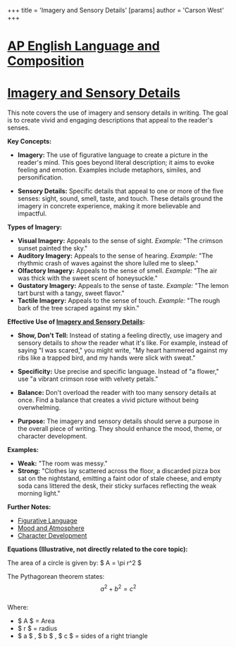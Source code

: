 +++
 title = 'Imagery and Sensory Details'
[params]
	author = 'Carson West'
+++
# [AP English Language and Composition](./../ap-english-language-and-composition/)
# [Imagery and Sensory Details](./../imagery-and-sensory-details/)

This note covers the use of imagery and sensory details in writing.  The goal is to create vivid and engaging descriptions that appeal to the reader's senses.

**Key Concepts:**

* **Imagery:**  The use of figurative language to create a picture in the reader's mind. This goes beyond literal description; it aims to evoke feeling and emotion.  Examples include metaphors, similes, and personification.

* **Sensory Details:**  Specific details that appeal to one or more of the five senses: sight, sound, smell, taste, and touch.  These details ground the imagery in concrete experience, making it more believable and impactful.


**Types of Imagery:**

* **Visual Imagery:**  Appeals to the sense of sight.  *Example:* "The crimson sunset painted the sky."
* **Auditory Imagery:** Appeals to the sense of hearing. *Example:* "The rhythmic crash of waves against the shore lulled me to sleep."
* **Olfactory Imagery:** Appeals to the sense of smell. *Example:* "The air was thick with the sweet scent of honeysuckle."
* **Gustatory Imagery:** Appeals to the sense of taste. *Example:* "The lemon tart burst with a tangy, sweet flavor."
* **Tactile Imagery:** Appeals to the sense of touch. *Example:* "The rough bark of the tree scraped against my skin."


**Effective Use of [Imagery and Sensory Details](./../imagery-and-sensory-details/):**

* **Show, Don't Tell:** Instead of stating a feeling directly, use imagery and sensory details to *show* the reader what it's like.  For example, instead of saying "I was scared," you might write, "My heart hammered against my ribs like a trapped bird, and my hands were slick with sweat."

* **Specificity:** Use precise and specific language. Instead of "a flower," use "a vibrant crimson rose with velvety petals."

* **Balance:**  Don't overload the reader with too many sensory details at once. Find a balance that creates a vivid picture without being overwhelming.

* **Purpose:** The imagery and sensory details should serve a purpose in the overall piece of writing. They should enhance the mood, theme, or character development.


**Examples:**

* **Weak:**  "The room was messy."
* **Strong:** "Clothes lay scattered across the floor, a discarded pizza box sat on the nightstand, emitting a faint odor of stale cheese, and empty soda cans littered the desk, their sticky surfaces reflecting the weak morning light."


**Further Notes:**

* [Figurative Language](./../figurative-language/)
* [Mood and Atmosphere](./../mood-and-atmosphere/)
* [Character Development](./../character-development/)


**Equations (Illustrative, not directly related to the core topic):**

The area of a circle is given by:   $ A = \pi r^2 $ 

The Pythagorean theorem states:   $$ a^2 + b^2 = c^2 $$  
Where:

*  $ A $  = Area
*  $ r $  = radius
*  $ a $ ,  $ b $ ,  $ c $  = sides of a right triangle


